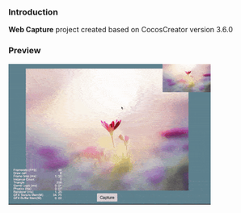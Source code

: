 ### Introduction
 **Web Capture** project created based on CocosCreator version 3.6.0

### Preview
![image](../../../gif/202203/2022030522.gif)